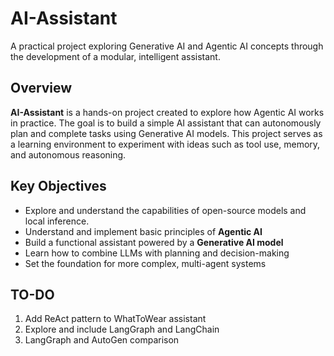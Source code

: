 # AI-Assistant

A practical project exploring Generative AI and Agentic AI concepts through the development of a modular, intelligent assistant.

## Overview

**AI-Assistant** is a hands-on project created to explore how Agentic AI works in practice. The goal is to build a simple AI assistant that can autonomously plan and complete tasks using Generative AI models. This project serves as a learning environment to experiment with ideas such as tool use, memory, and autonomous reasoning.

## Key Objectives

- Explore and understand the capabilities of open-source models and local inference.
- Understand and implement basic principles of **Agentic AI**
- Build a functional assistant powered by a **Generative AI model**
- Learn how to combine LLMs with planning and decision-making
- Set the foundation for more complex, multi-agent systems

## TO-DO

1. Add ReAct pattern to WhatToWear assistant
2. Explore and include LangGraph and LangChain
3. LangGraph and AutoGen comparison